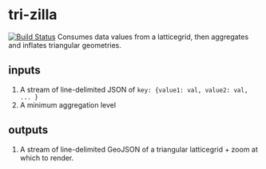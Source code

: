 # tri-zilla
[![Build Status](https://travis-ci.org/mapbox/trizilla.svg)](https://travis-ci.org/mapbox/trizilla)
Consumes data values from a latticegrid, then aggregates and inflates triangular geometries.

## inputs
1. A stream of line-delimited JSON of `key: {value1: val, value2: val, ... }`
2. A minimum aggregation level

## outputs
1. A stream of line-delimited GeoJSON of a triangular latticegrid + zoom at which to render.
